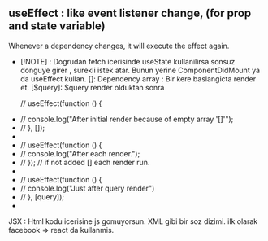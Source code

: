 ## useEffect : like event listener change, (for prop and state variable)

Whenever a dependency changes, it will execute the effect again.

-   [!NOTE] :
    Dogrudan fetch icerisinde useState kullanilirsa sonsuz donguye girer , surekli istek atar.
    Bunun yerine ComponentDidMount ya da useEffect kullan.
    []: Dependency array : Bir kere baslangicta render et.
    [$query]: $query render olduktan sonra

    // useEffect(function () {

*   // console.log("After initial render because of empty array '[]'");
*   // }, []);
*
*   // useEffect(function () {
*   // console.log("After each render.");
*   // }); // if not added [] each render run.
*
*   // useEffect(function () {
*   // console.log("Just after query render")
*   // }, [query]);
*

JSX : Html kodu icerisine js gomuyorsun. XML gibi bir soz dizimi. ilk olarak facebook => react da kullanmis.
